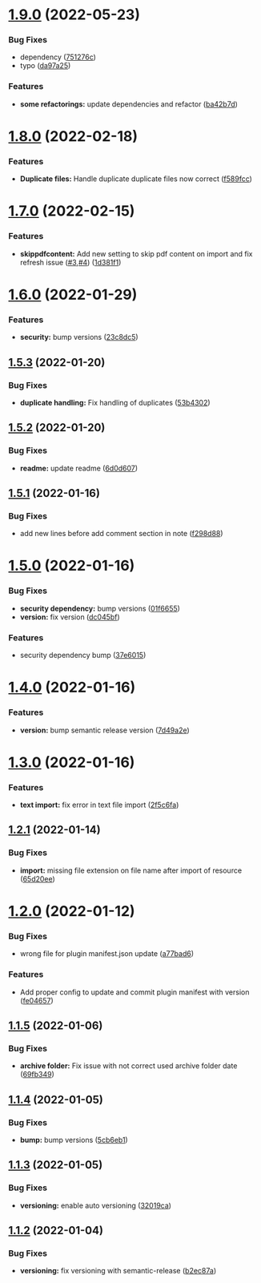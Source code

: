 # [1.9.0](https://github.com/makaanneo/joplin-plugin-athena/compare/v1.8.0...v1.9.0) (2022-05-23)


### Bug Fixes

* dependency ([751276c](https://github.com/makaanneo/joplin-plugin-athena/commit/751276cc6c1949c84673cc4d9bbf717220288b22))
* typo ([da97a25](https://github.com/makaanneo/joplin-plugin-athena/commit/da97a258b64a0ae0a97cc36af8ae8bff798bb6d4))


### Features

* **some refactorings:** update dependencies and refactor ([ba42b7d](https://github.com/makaanneo/joplin-plugin-athena/commit/ba42b7ddf13a91a115ebbca1992fd970bcddbdac))

# [1.8.0](https://github.com/makaanneo/joplin-plugin-athena/compare/v1.7.0...v1.8.0) (2022-02-18)


### Features

* **Duplicate files:** Handle duplicate duplicate files now correct ([f589fcc](https://github.com/makaanneo/joplin-plugin-athena/commit/f589fcc0737ce3c81acbc577f3c724be941b4f1c))

# [1.7.0](https://github.com/makaanneo/joplin-plugin-athena/compare/v1.6.0...v1.7.0) (2022-02-15)


### Features

* **skippdfcontent:** Add new setting to skip pdf content on import and fix refresh issue ([#3](https://github.com/makaanneo/joplin-plugin-athena/issues/3),[#4](https://github.com/makaanneo/joplin-plugin-athena/issues/4)) ([1d381f1](https://github.com/makaanneo/joplin-plugin-athena/commit/1d381f12c4505049d717d10b5d4a1f5044089acd))

# [1.6.0](https://github.com/makaanneo/joplin-plugin-athena/compare/v1.5.3...v1.6.0) (2022-01-29)


### Features

* **security:** bump versions ([23c8dc5](https://github.com/makaanneo/joplin-plugin-athena/commit/23c8dc5b28d98287955c751b75645fb018a7d59a))

## [1.5.3](https://github.com/makaanneo/joplin-plugin-athena/compare/v1.5.2...v1.5.3) (2022-01-20)


### Bug Fixes

* **duplicate handling:** Fix handling of duplicates ([53b4302](https://github.com/makaanneo/joplin-plugin-athena/commit/53b430224ae223f2a7050dcdd25aa813ec3e6330))

## [1.5.2](https://github.com/makaanneo/joplin-plugin-athena/compare/v1.5.1...v1.5.2) (2022-01-20)


### Bug Fixes

* **readme:** update readme ([6d0d607](https://github.com/makaanneo/joplin-plugin-athena/commit/6d0d6078acc156363f468d191f23d127f1ce3579))

## [1.5.1](https://github.com/makaanneo/joplin-plugin-athena/compare/v1.5.0...v1.5.1) (2022-01-16)


### Bug Fixes

* add new lines before add comment section in note ([f298d88](https://github.com/makaanneo/joplin-plugin-athena/commit/f298d8863dbc392ce5b9570aee54afcbf7c375ef))

# [1.5.0](https://github.com/makaanneo/joplin-plugin-athena/compare/v1.4.0...v1.5.0) (2022-01-16)


### Bug Fixes

* **security dependency:** bump versions ([01f6655](https://github.com/makaanneo/joplin-plugin-athena/commit/01f6655dc66370db533ba4079c6775784d6326db))
* **version:** fix version ([dc045bf](https://github.com/makaanneo/joplin-plugin-athena/commit/dc045bfc676af11b71c719db3690a7f1eba3d542))


### Features

* security dependency bump ([37e6015](https://github.com/makaanneo/joplin-plugin-athena/commit/37e601562b5b6451d082413bf63708de077405b7))

# [1.4.0](https://github.com/makaanneo/joplin-plugin-athena/compare/v1.3.0...v1.4.0) (2022-01-16)


### Features

* **version:** bump semantic release version ([7d49a2e](https://github.com/makaanneo/joplin-plugin-athena/commit/7d49a2eb9b7abc408c886b7c7b375162126dad5d))

# [1.3.0](https://github.com/makaanneo/joplin-plugin-athena/compare/v1.2.1...v1.3.0) (2022-01-16)


### Features

* **text import:** fix error in text file import ([2f5c6fa](https://github.com/makaanneo/joplin-plugin-athena/commit/2f5c6fac9b12277917db4959f5b1f9cf6e001148))

## [1.2.1](https://github.com/makaanneo/joplin-plugin-athena/compare/v1.2.0...v1.2.1) (2022-01-14)


### Bug Fixes

* **import:** missing file extension on file name after import of resource ([65d20ee](https://github.com/makaanneo/joplin-plugin-athena/commit/65d20eefe0f07bf4f60802c34262d8acbb54ec0b))

# [1.2.0](https://github.com/makaanneo/joplin-plugin-athena/compare/v1.1.5...v1.2.0) (2022-01-12)


### Bug Fixes

* wrong file for plugin manifest.json update ([a77bad6](https://github.com/makaanneo/joplin-plugin-athena/commit/a77bad67b86a5b2ede3772e2ece2d0b011bf5e37))


### Features

* Add proper config to update and commit plugin manifest with version ([fe04657](https://github.com/makaanneo/joplin-plugin-athena/commit/fe04657093d65d25783d9998a46f84f41dde66a8))

## [1.1.5](https://github.com/makaanneo/joplin-plugin-athena/compare/v1.1.4...v1.1.5) (2022-01-06)


### Bug Fixes

* **archive folder:** Fix issue with not correct used archive folder date ([69fb349](https://github.com/makaanneo/joplin-plugin-athena/commit/69fb34928fadb8b8c941e44b96ba3f3cc4dbc880))

## [1.1.4](https://github.com/makaanneo/joplin-plugin-athena/compare/v1.1.3...v1.1.4) (2022-01-05)


### Bug Fixes

* **bump:** bump versions ([5cb6eb1](https://github.com/makaanneo/joplin-plugin-athena/commit/5cb6eb1c73f8bdb1d83976ab8ddc40364e1e5a18))

## [1.1.3](https://github.com/makaanneo/joplin-plugin-athena/compare/v1.1.2...v1.1.3) (2022-01-05)


### Bug Fixes

* **versioning:** enable auto versioning ([32019ca](https://github.com/makaanneo/joplin-plugin-athena/commit/32019caf4ca7638a2b35efb852f136937dd879f5))

## [1.1.2](https://github.com/makaanneo/joplin-plugin-athena/compare/v1.1.1...v1.1.2) (2022-01-04)


### Bug Fixes

* **versioning:** fix versioning with semantic-release ([b2ec87a](https://github.com/makaanneo/joplin-plugin-athena/commit/b2ec87af7a6dedbdb2c96f437a3f58e1d4537ff5))
